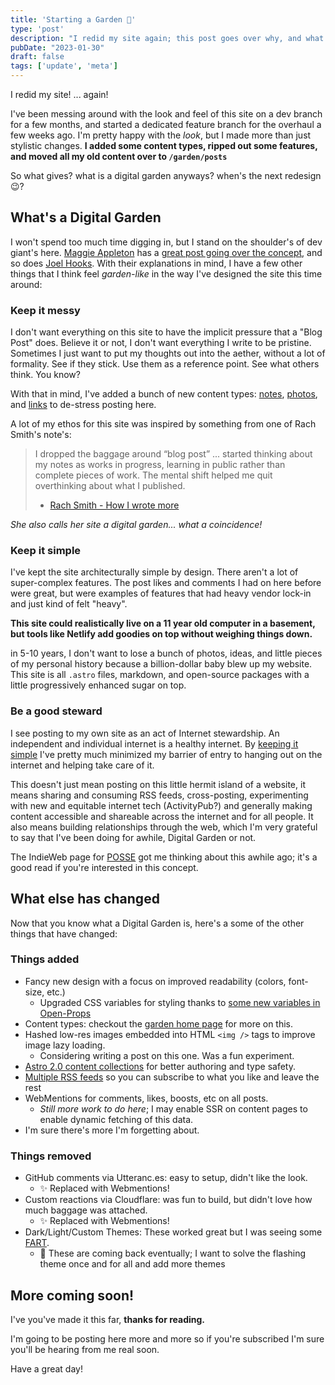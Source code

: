 ```yaml
---
title: 'Starting a Garden 🍅'
type: 'post'
description: "I redid my site again; this post goes over why, and what's changed this time around."
pubDate: "2023-01-30"
draft: false
tags: ['update', 'meta']
---
```


I redid my site! ... again!

I've been messing around with the look and feel of this site on a dev branch for a few months,
and started a dedicated feature branch for the overhaul a few weeks ago. I'm pretty happy with the
_look_, but I made more than just stylistic changes. **I added some content types, ripped out some features,
and moved all my old content over to `/garden/posts`**

So what gives? what is a digital garden anyways? when's the next redesign 😉?

## What's a Digital Garden

I won't spend too much time digging in, but I stand on the shoulder's of dev giant's here.
[Maggie Appleton](https://maggieappleton.com/about) has a [great post going over the concept](https://maggieappleton.com/garden-history), and so does [Joel Hooks](https://joelhooks.com/digital-garden). With their explanations in mind, I have a few other things that I think feel _garden-like_ in the way I've designed the site this time around:

### Keep it messy

I don't want everything on this site to have the implicit pressure that a "Blog Post" does. Believe it or not, I don't want everything I write to be pristine.
Sometimes I just want to put my thoughts out into the aether, without a lot of formality. See if they stick. Use them as a reference point. See what others think. You know?

With that in mind, I've added a bunch of new content types: [notes](/garden/notes), [photos](/garden/photos), and [links](/garden/links) to de-stress posting here.

A lot of my ethos for this site was inspired by something from one of Rach Smith's note's:

> I dropped the baggage around “blog post” ... started thinking about my notes as works in progress, learning in public rather than complete pieces of work. The mental shift helped me quit overthinking about what I published.
>
> - [Rach Smith - How I wrote more](https://rachsmith.com/how-i-wrote-more/)

_She also calls her site a digital garden... what a coincidence!_

### Keep it simple

I've kept the site architecturally simple by design. There aren't a lot of super-complex features. The post likes and comments I had on here before were great, but were examples of features that had heavy vendor lock-in and just kind of felt "heavy".

**This site could realistically live on a 11 year old computer in a basement, but tools like Netlify add goodies on top without weighing things down.**

in 5-10 years, I don't want to lose a bunch of photos, ideas, and little pieces of my personal history because a billion-dollar baby blew up my website. This site is all `.astro` files, markdown, and open-source packages with a little progressively enhanced sugar on top.

### Be a good steward

I see posting to my own site as an act of Internet stewardship. An independent and individual internet is a healthy internet. By [keeping it simple](#keep-it-simple) I've pretty much minimized my barrier of entry to hanging out on the internet and helping take care of it.

This doesn't just mean posting on this little hermit island of a website, it means sharing and consuming RSS feeds, cross-posting, experimenting with new and equitable internet tech (ActivityPub?) and generally making content accessible and shareable across the internet and for all people. It also means building relationships through the web, which I'm very grateful to say that I've been doing for awhile, Digital Garden or not.

The IndieWeb page for [POSSE](https://indieweb.org/POSSE) got me thinking about this awhile ago; it's a good read if you're interested in this concept.

## What else has changed

Now that you know what a Digital Garden is, here's a some of the other things that have changed:

### Things added

- Fancy new design with a focus on improved readability (colors, font-size, etc.)
  - Upgraded CSS variables for styling thanks to [some new variables in Open-Props](https://open-props.style/)
- Content types: checkout the [garden home page](/garden/) for more on this.
- Hashed low-res images embedded into HTML `<img />` tags to improve image lazy loading.
  - Considering writing a post on this one. Was a fun experiment.
- [Astro 2.0 content collections](https://docs.astro.build/en/guides/content-collections/) for better authoring and type safety.
- [Multiple RSS feeds](/feeds/) so you can subscribe to what you like and leave the rest
- WebMentions for comments, likes, boosts, etc on all posts.
  - _Still more work to do here_; I may enable SSR on content pages to enable dynamic fetching of this data.
- I'm sure there's more I'm forgetting about.

### Things removed

- GitHub comments via Utteranc.es: easy to setup, didn't like the look.
  - ✨ Replaced with Webmentions!
- Custom reactions via Cloudflare: was fun to build, but didn't love how much baggage was attached.
  - ✨ Replaced with Webmentions!
- Dark/Light/Custom Themes: These worked great but I was seeing some [FART](https://css-tricks.com/flash-of-inaccurate-color-theme-fart/).
  - 🤔 These are coming back eventually; I want to solve the flashing theme once and for all and add more themes

## More coming soon!

I've you've made it this far, **thanks for reading.**

I'm going to be posting here more and more so if you're subscribed I'm sure you'll be hearing from me real soon.

Have a great day!

